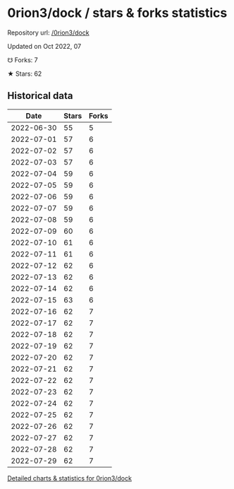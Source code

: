 # 0rion3/dock / stars & forks statistics

Repository url: [/0rion3/dock](https://github.com/0rion3/dock)

Updated on Oct 2022, 07

☋ Forks: 7

★ Stars: 62

## Historical data
| Date | Stars | Forks |
|------|-------|-------|
| 2022-06-30 | 55 | 5 | 
| 2022-07-01 | 57 | 6 | 
| 2022-07-02 | 57 | 6 | 
| 2022-07-03 | 57 | 6 | 
| 2022-07-04 | 59 | 6 | 
| 2022-07-05 | 59 | 6 | 
| 2022-07-06 | 59 | 6 | 
| 2022-07-07 | 59 | 6 | 
| 2022-07-08 | 59 | 6 | 
| 2022-07-09 | 60 | 6 | 
| 2022-07-10 | 61 | 6 | 
| 2022-07-11 | 61 | 6 | 
| 2022-07-12 | 62 | 6 | 
| 2022-07-13 | 62 | 6 | 
| 2022-07-14 | 62 | 6 | 
| 2022-07-15 | 63 | 6 | 
| 2022-07-16 | 62 | 7 | 
| 2022-07-17 | 62 | 7 | 
| 2022-07-18 | 62 | 7 | 
| 2022-07-19 | 62 | 7 | 
| 2022-07-20 | 62 | 7 | 
| 2022-07-21 | 62 | 7 | 
| 2022-07-22 | 62 | 7 | 
| 2022-07-23 | 62 | 7 | 
| 2022-07-24 | 62 | 7 | 
| 2022-07-25 | 62 | 7 | 
| 2022-07-26 | 62 | 7 | 
| 2022-07-27 | 62 | 7 | 
| 2022-07-28 | 62 | 7 | 
| 2022-07-29 | 62 | 7 | 


[Detailed charts & statistics for 0rion3/dock](https://reviewgithub.com/rep/0rion3/dock)
